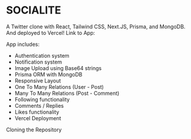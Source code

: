 # SOCIALITE
 
A Twitter clone with React, Tailwind CSS, Next.JS, Prisma, and MongoDB. And deployed to Vercel! 
Link to App: 

App includes:
- Authentication system
- Notification system
- Image Upload using Base64 strings
- Prisma ORM with MongoDB
- Responsive Layout
- One To Many Relations (User - Post)
- Many To Many Relations (Post - Comment)
- Following functionality
- Comments / Replies
- Likes functionality
- Vercel Deployment

Cloning the Repository

